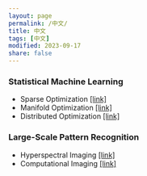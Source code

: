 ```yaml
---
layout: page
permalink: /中文/
title: 中文
tags: [中文]
modified: 2023-09-17 
share: false
---
```



### Statistical Machine Learning

* Sparse Optimization <a href="https://github.com/xianchaoxiu/Sparse-Optimization" class="textlink" target="_blank">[link]</a>
* Manifold Optimization <a href="https://github.com/xianchaoxiu/Manifold-Optimization" class="textlink" target="_blank">[link]</a>
* Distributed Optimization <a href="https://github.com/xianchaoxiu/Distributed-Optimization" class="textlink" target="_blank">[link]</a>

	
### Large-Scale Pattern Recognition

* Hyperspectral Imaging <a href="https://github.com/xianchaoxiu/Hyperspectral-Imaging" class="textlink" target="_blank">[link]</a>
* Computational Imaging <a href="https://github.com/xianchaoxiu/Computational-Imaging" class="textlink" target="_blank">[link]</a>
